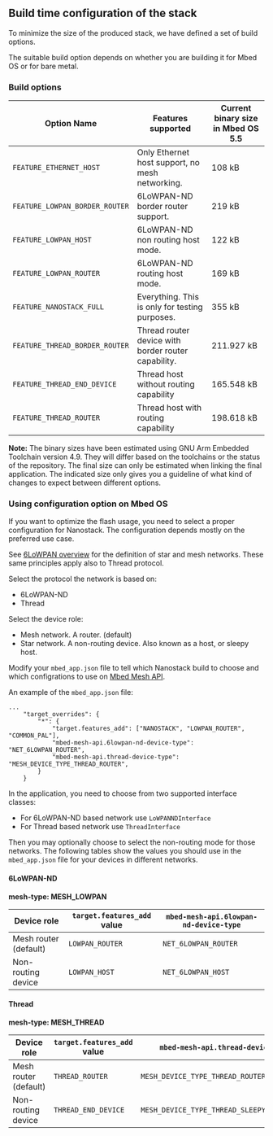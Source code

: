 ## Build time configuration of the stack

To minimize the size of the produced stack, we have defined a set of build options.

The suitable build option depends on whether you are building it for Mbed OS or for bare metal.

### Build options

Option Name | Features supported | Current binary size in Mbed OS 5.5
------------| -------------------|------------------------------------
`FEATURE_ETHERNET_HOST` | Only Ethernet host support, no mesh networking. | 108 kB
`FEATURE_LOWPAN_BORDER_ROUTER` | 6LoWPAN-ND border router support. | 219 kB
`FEATURE_LOWPAN_HOST` | 6LoWPAN-ND non routing host mode. | 122 kB
`FEATURE_LOWPAN_ROUTER` | 6LoWPAN-ND routing host mode. | 169 kB
`FEATURE_NANOSTACK_FULL` | Everything. This is only for testing purposes. | 355 kB
`FEATURE_THREAD_BORDER_ROUTER` | Thread router device with border router capability. | 211.927 kB
`FEATURE_THREAD_END_DEVICE` | Thread host without routing capability | 165.548 kB
`FEATURE_THREAD_ROUTER` | Thread host with routing capability | 198.618 kB

<span class="notes">**Note:** The binary sizes have been estimated using GNU Arm Embedded Toolchain version 4.9.
They will differ based on the toolchains or the status of the repository. The final size can only be estimated when linking the final application. The indicated size only gives you a guideline of what kind of changes to expect between different options.</span>

### Using configuration option on Mbed OS

If you want to optimize the flash usage, you need to select a proper configuration for Nanostack. The configuration depends mostly on the preferred use case.

See [6LoWPAN overview](quick_start_intro.md) for the definition of star and mesh networks. These same principles apply also to Thread protocol.

Select the protocol the network is based on:

- 6LoWPAN-ND
- Thread

Select the device role:

- Mesh network. A router. (default)
- Star network. A non-routing device. Also known as a host, or sleepy host.

Modify your `mbed_app.json` file to tell which Nanostack build to choose and which configrations to use on [Mbed Mesh API](refs/api/networking/mesh.md.md).

An example of the `mbed_app.json` file:

```
...
    "target_overrides": {
        "*": {
            "target.features_add": ["NANOSTACK", "LOWPAN_ROUTER", "COMMON_PAL"],
            "mbed-mesh-api.6lowpan-nd-device-type": "NET_6LOWPAN_ROUTER",
            "mbed-mesh-api.thread-device-type": "MESH_DEVICE_TYPE_THREAD_ROUTER",
        }
    }
```

In the application, you need to choose from two supported interface classes:

- For 6LoWPAN-ND based network use `LoWPANNDInterface`
- For Thread based network use `ThreadInterface`

Then you may optionally choose to select the non-routing mode for those networks. The following tables show the values you should use in the `mbed_app.json` file for your devices in different networks.


#### 6LoWPAN-ND

**mesh-type: MESH_LOWPAN**

|Device role|`target.features_add` value|`mbed-mesh-api.6lowpan-nd-device-type`|
|-----------|-------------------------|------------------------------------|
|Mesh router (default) | `LOWPAN_ROUTER` | `NET_6LOWPAN_ROUTER` |
|Non-routing device | `LOWPAN_HOST` | `NET_6LOWPAN_HOST` |

#### Thread

**mesh-type: MESH_THREAD**

|Device role|`target.features_add` value|`mbed-mesh-api.thread-device-type`|
|-----------|-------------------------|------------------------------------|
|Mesh router (default) | `THREAD_ROUTER` | `MESH_DEVICE_TYPE_THREAD_ROUTER` |
|Non-routing device | `THREAD_END_DEVICE` | `MESH_DEVICE_TYPE_THREAD_SLEEPY_END_DEVICE` |


